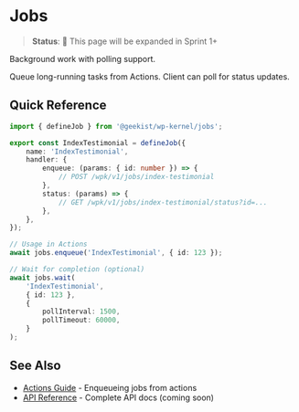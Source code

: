 # Jobs

> **Status**: 🚧 This page will be expanded in Sprint 1+

Background work with polling support.

Queue long-running tasks from Actions. Client can poll for status updates.

## Quick Reference

```typescript
import { defineJob } from '@geekist/wp-kernel/jobs';

export const IndexTestimonial = defineJob({
	name: 'IndexTestimonial',
	handler: {
		enqueue: (params: { id: number }) => {
			// POST /wpk/v1/jobs/index-testimonial
		},
		status: (params) => {
			// GET /wpk/v1/jobs/index-testimonial/status?id=...
		},
	},
});

// Usage in Actions
await jobs.enqueue('IndexTestimonial', { id: 123 });

// Wait for completion (optional)
await jobs.wait(
	'IndexTestimonial',
	{ id: 123 },
	{
		pollInterval: 1500,
		pollTimeout: 60000,
	}
);
```

## See Also

- [Actions Guide](/guide/actions) - Enqueueing jobs from actions
- [API Reference](/api/jobs) - Complete API docs (coming soon)
